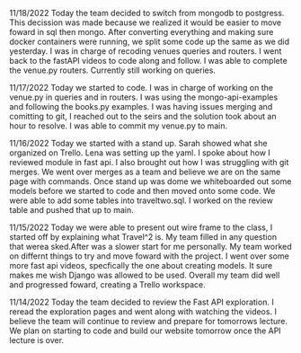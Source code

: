 11/18/2022
Today the team decided to switch from mongodb to postgress. This decission was made because we realized it would be easier to move foward in sql then mongo. After converting everything and making sure docker containers were running, we split some code up the same as we did yesterday. I was in charge of recoding venues queries and routers. I went back to the fastAPI videos to code along and follow. I was able to complete the venue.py routers. Currently still working on queries.


11/17/2022
Today we started to code. I was in charge of working on the venue.py in queries and in routers. I was using the mongo-api-examples and following the books.py examples. I was having issues merging and comitting to git, I reached out to the seirs and the solution took about an hour to resolve. I was able to commit my venue.py to main. 


11/16/2022
Today we started with a stand up. Sarah showed what she organized on Trello. Lena was setting up the yaml. I spoke about how I reviewed module in fast api. I also brought out how I was struggling with git merges. We went over merges as a team and believe we are on the same page with commands. Once stand up was dome we whiteboarded out some models before we started to code and then moved onto some code. We were able to add some tables into traveltwo.sql. I worked on the review table and pushed that up to main. 

11/15/2022
Today we were able to present out wire frame to the class, I started off by explaining what Travel^2 is. My team filled in any question that werea sked.After was a slower start for me personally. My team worked on differnt things to try and move foward with the project. I went over some more fast api videos, specfically the one about creating models. It sure makes me wish Django was allowed to be used. Overall my team did well and progressed foward, creating a Trello workspace. 

11/14/2022
Today the team decided to review the Fast API exploration. I reread the exploration pages and went along with watching the videos. I believe the team will continue to review and prepare for tomorrows lecture. We plan on starting to code and build our website tomorrow once the API lecture is over. 

